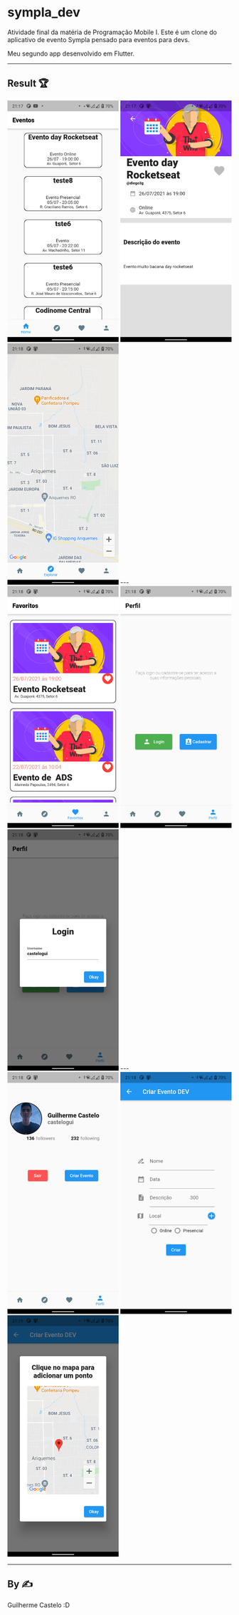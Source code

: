 # sympla_dev

Atividade final da matéria de Programação Mobile I. 
Este é um clone do aplicativo de evento Sympla pensado para eventos para devs.

Meu segundo app desenvolvido em Flutter.

---

## Result :trophy:

<div display="flex" flex-wrap="wrap" >
  <img src="/github/images/home_events.png" width="250">
  <img src="/github/images/event_description.png" width="250">
  <img src="/github/images/explore_events.png" width="250">
  ---
  <img src="/github/images/favorites_events.png" width="250">
  <img src="/github/images/profile_cadastro.png" width="250">
  <img src="/github/images/profile_login.png" width="250">
  ---
  <img src="/github/images/profile.png" width="250">
  <img src="/github/images/create_event.png" width="250">
  <img src="/github/images/create_event_point.png" width="250">
</div>

---

## By :writing_hand:

Guilherme Castelo :D

